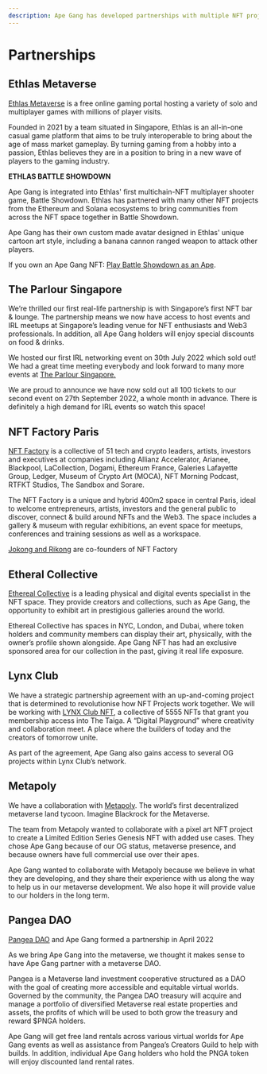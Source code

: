 ```yaml
---
description: Ape Gang has developed partnerships with multiple NFT projects and businesses
---
```


# Partnerships

## Ethlas Metaverse

[Ethlas Metaverse](https://twitter.com/Ethlas\_Official) is a free online gaming portal hosting a variety of solo and multiplayer games with millions of player visits.

Founded in 2021 by a team situated in Singapore, Ethlas is an all-in-one casual game platform that aims to be truly interoperable to bring about the age of mass market gameplay. By turning gaming from a hobby into a passion, Ethlas believes they are in a position to bring in a new wave of players to the gaming industry.

**ETHLAS BATTLE SHOWDOWN**&#x20;

Ape Gang is integrated into Ethlas' first multichain-NFT multiplayer shooter game, Battle Showdown. Ethlas has partnered with many other NFT projects from the Ethereum and Solana ecosystems to bring communities from across the NFT space together in Battle Showdown.

Ape Gang has their own custom made avatar designed in Ethlas' unique cartoon art style, including a banana cannon ranged weapon to attack other players.&#x20;

If you own an Ape Gang NFT: [Play Battle Showdown as an Ape](https://ethlas.com/app).

## The Parlour Singapore

We’re thrilled our first real-life partnership is with Singapore’s first NFT bar & lounge. The partnership means we now have access to host events and IRL meetups at Singapore’s leading venue for NFT enthusiasts and Web3 professionals. In addition, all Ape Gang holders will enjoy special discounts on food & drinks.

We hosted our first IRL networking event on 30th July 2022 which sold out! We had a great time meeting everybody and look forward to many more events at [The Parlour Singapore.](https://twitter.com/TheParlourSg)

We are proud to announce we have now sold out all 100 tickets to our second event on 27th September 2022, a whole month in advance. There is definitely a high demand for IRL events so watch this space!

## NFT Factory Paris

[NFT Factory](https://nftfactoryparis.com/) is a collective of 51 tech and crypto leaders, artists, investors and executives at companies including Allianz Accelerator, Arianee, Blackpool, LaCollection, Dogami, Ethereum France, Galeries Lafayette Group, Ledger, Museum of Crypto Art (MOCA), NFT Morning Podcast, RTFKT Studios, The Sandbox and Sorare.

The NFT Factory is a unique and hybrid 400m2 space in central Paris, ideal to welcome entrepreneurs, artists, investors and the general public to discover, connect & build around NFTs and the Web3. The space includes a gallery & museum with regular exhibitions, an event space for meetups, conferences and training sessions as well as a workspace.

[Jokong and Rikong](founders.md) are co-founders of NFT Factory

## Etheral Collective

[Ethereal Collective](http://etherealcollective.io/) is a leading physical and digital events specialist in the NFT space. They provide creators and collections, such as Ape Gang, the opportunity to exhibit art in prestigious galleries around the world.&#x20;

Ethereal Collective has spaces in NYC, London, and Dubai, where token holders and community members can display their art, physically, with the owner’s profile shown alongside. Ape Gang NFT has had an exclusive sponsored area for our collection in the past, giving it real life exposure.

## Lynx Club

We have a strategic partnership agreement with an up-and-coming project that is determined to revolutionise how NFT Projects work together. We will be working with [LYNX Club NFT](https://lynxclubnft.com/), a collective of 5555 NFTs that grant you membership access into The Taiga. A “Digital Playground” where creativity and collaboration meet. A place where the builders of today and the creators of tomorrow unite.&#x20;

As part of the agreement, Ape Gang also gains access to several OG projects within Lynx Club’s network.&#x20;

## Metapoly

We have a collaboration with [Metapoly](https://metapoly.org/). The world’s first decentralized metaverse land tycoon. Imagine Blackrock for the Metaverse.

The team from Metapoly wanted to collaborate with a pixel art NFT project to create a Limited Edition Series Genesis NFT with added use cases. They chose Ape Gang because of our OG status, metaverse presence, and because owners have full commercial use over their apes.

Ape Gang wanted to collaborate with Metapoly because we believe in what they are developing, and they share their experience with us along the way to help us in our metaverse development. We also hope it will provide value to our holders in the long term.

## Pangea DAO

[Pangea DAO](https://www.pangeadao.org/) and Ape Gang formed a partnership in April 2022

As we bring Ape Gang into the metaverse, we thought it makes sense to have Ape Gang partner with a metaverse DAO.&#x20;

Pangea is a Metaverse land investment cooperative structured as a DAO with the goal of creating more accessible and equitable virtual worlds. Governed by the community, the Pangea DAO treasury will acquire and manage a portfolio of diversified Metaverse real estate properties and assets, the profits of which will be used to both grow the treasury and reward $PNGA holders.

Ape Gang will get ‪free land rentals across various virtual worlds for Ape Gang events as well as assistance from Pangea’s Creators Guild to help with builds. In addition, individual Ape Gang holders who hold the‬ ‪PNGA token will enjoy discounted land rental rates.‬&#x20;
